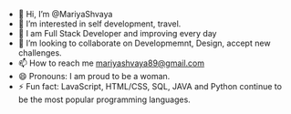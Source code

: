 - 👋 Hi, I’m @MariyaShvaya
- 👀 I’m interested in self development, travel.
- 🌱 I am Full Stack Developer and improving every day
- 💞️ I’m looking to collaborate on Developmemnt, Design, accept new challenges.
- 📫 How to reach me mariyashvaya89@gmail.com
- 😄 Pronouns: I am proud to be a woman.
- ⚡ Fun fact: LavaScript, HTML/CSS, SQL, JAVA and Python continue to be the most popular programming languages.

<!---
MariyaShvaya/MariyaShvaya is a ✨ special ✨ repository because its `README.md` (this file) appears on your GitHub profile.
You can click the Preview link to take a look at your changes.
--->
